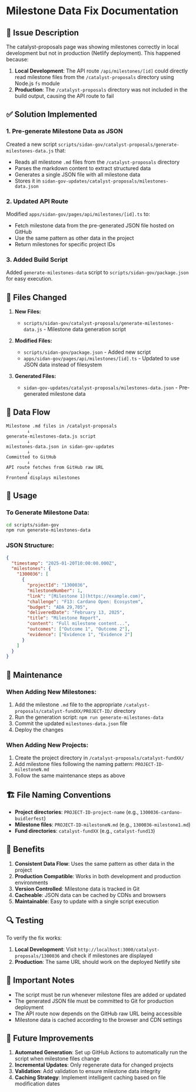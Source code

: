 # Milestone Data Fix Documentation

## 🔧 **Issue Description**

The catalyst-proposals page was showing milestones correctly in local development but not in production (Netlify deployment). This happened because:

1. **Local Development**: The API route `/api/milestones/[id]` could directly read milestone files from the `/catalyst-proposals` directory using Node.js `fs` module
2. **Production**: The `/catalyst-proposals` directory was not included in the build output, causing the API route to fail

## ✅ **Solution Implemented**

### **1. Pre-generate Milestone Data as JSON**

Created a new script `scripts/sidan-gov/catalyst-proposals/generate-milestones-data.js` that:
- Reads all milestone `.md` files from the `/catalyst-proposals` directory
- Parses the markdown content to extract structured data
- Generates a single JSON file with all milestone data
- Stores it in `sidan-gov-updates/catalyst-proposals/milestones-data.json`

### **2. Updated API Route**

Modified `apps/sidan-gov/pages/api/milestones/[id].ts` to:
- Fetch milestone data from the pre-generated JSON file hosted on GitHub
- Use the same pattern as other data in the project
- Return milestones for specific project IDs

### **3. Added Build Script**

Added `generate-milestones-data` script to `scripts/sidan-gov/package.json` for easy execution.

## 📁 **Files Changed**

1. **New Files:**
   - `scripts/sidan-gov/catalyst-proposals/generate-milestones-data.js` - Milestone data generation script

2. **Modified Files:**
   - `scripts/sidan-gov/package.json` - Added new script
   - `apps/sidan-gov/pages/api/milestones/[id].ts` - Updated to use JSON data instead of filesystem

3. **Generated Files:**
   - `sidan-gov-updates/catalyst-proposals/milestones-data.json` - Pre-generated milestone data

## 🔄 **Data Flow**

```
Milestone .md files in /catalyst-proposals
        ↓
generate-milestones-data.js script
        ↓
milestones-data.json in sidan-gov-updates
        ↓
Committed to GitHub
        ↓
API route fetches from GitHub raw URL
        ↓
Frontend displays milestones
```

## 🚀 **Usage**

### **To Generate Milestone Data:**

```bash
cd scripts/sidan-gov
npm run generate-milestones-data
```

### **JSON Structure:**

```json
{
  "timestamp": "2025-01-20T10:00:00.000Z",
  "milestones": {
    "1300036": [
      {
        "projectId": "1300036",
        "milestoneNumber": 1,
        "link": "[Milestone 1](https://example.com)",
        "challenge": "F13: Cardano Open: Ecosystem",
        "budget": "ADA 29,705",
        "deliveredDate": "February 13, 2025",
        "title": "Milestone Report",
        "content": "Full milestone content...",
        "outcomes": ["Outcome 1", "Outcome 2"],
        "evidence": ["Evidence 1", "Evidence 2"]
      }
    ]
  }
}
```

## 🔧 **Maintenance**

### **When Adding New Milestones:**

1. Add the milestone `.md` file to the appropriate `/catalyst-proposals/catalyst-fundXX/PROJECT-ID/` directory
2. Run the generation script: `npm run generate-milestones-data`
3. Commit the updated `milestones-data.json` file
4. Deploy the changes

### **When Adding New Projects:**

1. Create the project directory in `/catalyst-proposals/catalyst-fundXX/`
2. Add milestone files following the naming pattern: `PROJECT-ID-milestoneN.md`
3. Follow the same maintenance steps as above

## 🏗️ **File Naming Conventions**

- **Project directories**: `PROJECT-ID-project-name` (e.g., `1300036-cardano-buidlerfest`)
- **Milestone files**: `PROJECT-ID-milestoneN.md` (e.g., `1300036-milestone1.md`)
- **Fund directories**: `catalyst-fundXX` (e.g., `catalyst-fund13`)

## 🎯 **Benefits**

1. **Consistent Data Flow**: Uses the same pattern as other data in the project
2. **Production Compatible**: Works in both development and production environments
3. **Version Controlled**: Milestone data is tracked in Git
4. **Cacheable**: JSON data can be cached by CDNs and browsers
5. **Maintainable**: Easy to update with a single script execution

## 🔍 **Testing**

To verify the fix works:

1. **Local Development**: Visit `http://localhost:3000/catalyst-proposals/1300036` and check if milestones are displayed
2. **Production**: The same URL should work on the deployed Netlify site

## 🚨 **Important Notes**

- The script must be run whenever milestone files are added or updated
- The generated JSON file must be committed to Git for production deployment
- The API route now depends on the GitHub raw URL being accessible
- Milestone data is cached according to the browser and CDN settings

## 🔮 **Future Improvements**

1. **Automated Generation**: Set up GitHub Actions to automatically run the script when milestone files change
2. **Incremental Updates**: Only regenerate data for changed projects
3. **Validation**: Add validation to ensure milestone data integrity
4. **Caching Strategy**: Implement intelligent caching based on file modification dates 
